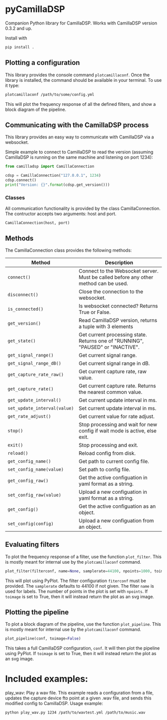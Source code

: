# pyCamillaDSP
Companion Python library for CamillaDSP.
Works with CamillaDSP version 0.3.2 and up.

Install with 
```sh
pip install .
```

## Plotting a configuration
This library provides the console command `plotcamillaconf`. Once the library is installed, the command should be available in your terminal.
To use it type:
```sh
plotcamillaconf /path/to/some/config.yml
```

This will plot the frequency response of all the defined filters, and show a block diagram of the pipeline.


## Communicating with the CamillaDSP process
This library provides an easy way to communicate with CamillaDSP via a websocket.

Simple example to connect to CamillaDSP to read the version (assuming CamillaDSP is running on the same machine and listening on port 1234):
```python
from camilladsp import CamillaConnection

cdsp = CamillaConnection("127.0.0.1", 1234)
cdsp.connect()
print("Version: {}".format(cdsp.get_version()))
```

### Classes
All communication functionality is provided by the class CamillaConnection. The contructor accepts two arguments: host and port.
```
CamillaConnection(host, port)
```

## Methods

The CamillaConnection class provides the following methods:

| Method   |  Description  |
|----------|---------------|
|`connect()` | Connect to the Websocket server. Must be called before any other method can be used.|
|`disconnect()` | Close the connection to the websocket.|
|`is_connected()` | Is websocket connected? Returns True or False.|
|`get_version()` | Read CamillaDSP version, returns a tuple with 3 elements|
|`get_state()` | Get current processing state. Returns one of "RUNNING", "PAUSED" or "INACTIVE".|
|`get_signal_range()` | Get current signal range.|
|`get_signal_range_dB()` | Get current signal range in dB.|
|`get_capture_rate_raw()` | Get current capture rate, raw value.|
|`get_capture_rate()` | Get current capture rate. Returns the nearest common value.|
|`get_update_interval()` | Get current update interval in ms.|
|`set_update_interval(value)` | Set current update interval in ms.|
|`get_rate_adjust()` | Get current value for rate adjust.|
|`stop()` | Stop processing and wait for new config if wait mode is active, else exit. |
|`exit()` | Stop processing and exit.|
|`reload()` | Reload config from disk.|
|`get_config_name()` | Get path to current config file.|
|`set_config_name(value)` | Set path to config file.|
|`get_config_raw()` | Get the active configuation in yaml format as a string.|
|`set_config_raw(value)` | Upload a new configuation in yaml format as a string.|
|`get_config()` | Get the active configuation as an object.|
|`set_config(config)` | Upload a new configuation from an object.|


## Evaluating filters
To plot the frequency response of a filter, use the function `plot_filter`. This is mostly meant for internal use by the `plotcamillaconf` command.
```python
plot_filter(filterconf, name=None, samplerate=44100, npoints=1000, toimage=False)
```
This will plot using PyPlot. The filter configuration `fiterconf` must be provided. The `samplerate` defaults to 44100 if not given. The filter `name` is used for labels. The number of points in the plot is set with `npoints`. If `toimage` is set to True, then it will instead return the plot as an svg image.

## Plotting the pipeline
To plot a block diagram of the pipeline, use the function `plot_pipeline`. This is mostly meant for internal use by the `plotcamillaconf` command.
```python
plot_pipeline(conf, toimage=False)
```
This takes a full CamillaDSP configuration, `conf`. It will then plot the pipeline using PyPlot. If `toimage` is set to True, then it will instead return the plot as an svg image.

# Included examples:

play_wav: Play a wav file. This example reads a configuration from a file, updates the capture device fto point at a given .wav file, and sends this modified config to CamillaDSP.
Usage example:
```sh
python play_wav.py 1234 /path/to/wavtest.yml /path/to/music.wav
```
